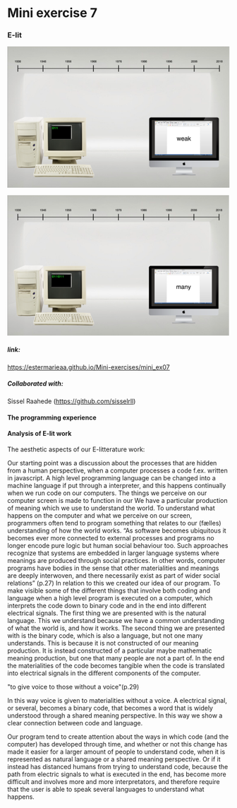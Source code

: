 # Mini exercise 7

### E-lit


![alt text](p1.png "While you been waiting")

![alt text](p2.png "While you been waiting")

##### link:
https://estermarieaa.github.io/Mini-exercises/mini_ex07

##### Collaborated with: 
Sissel Raahede (https://github.com/sisselrll)

#### The programming experience

#### Analysis of E-lit work 

The aesthetic aspects of our E-litterature work:

Our starting point was a discussion about the processes that are hidden from a human perspective, when a computer processes a code f.ex. written in javascript. A high level programming language can be changed into a machine language if put through a interpreter, and this happens continually when we run code on our computers. 
The things we perceive on our computer screen is made to function in our 
We have a particular production of meaning which we use to understand the world. To understand what happens on the computer and what we perceive on our screen, programmers often tend to program something that relates to our (fælles) understanding of how the world works. 
“As software becomes ubiquitous it becomes ever more connected to external processes and programs no longer encode pure logic but human social behaviour too. Such approaches recognize that systems are embedded in larger language systems where meanings are produced through social practices. In other words, computer programs have bodies in the sense that other materialities and meanings are deeply interwoven, and there necessarily exist as part of wider social relations” (p.27)
In relation to this we created our idea of our program. To make visible some of the different things that involve both coding and language when a high level program is executed on a computer, which interprets the code down to binary code and in the end into different electrical signals. The first thing we are presented with is the natural language. This we understand because we have a common understanding of what the world is, and how it works. The second thing we are presented with is the binary code, which is also a language, but not one many understands. This is because it is not constructed of our meaning production. It is instead constructed of a particular maybe mathematic meaning production, but one that many people are not a part of. In the end the materialities of the code becomes tangible when the code is translated into electrical signals in the different components of the computer. 

"to give voice to those without a voice"(p.29)

In this way voice is given to materialities without a voice. A electrical signal, or several, becomes a binary code, that becomes a word that is widely understood through a shared meaning perspective. In this way we show a clear connection between code and language. 

Our program tend to create attention about the ways in which code (and the computer) has developed through time, and whether or not this change has made it easier for a larger amount of people to understand code, when it is represented as natural language or a shared meaning perspective. Or if it instead has distanced humans from trying to understand code, because the path from electric signals to what is executed in the end, has become more difficult and involves more and more interpretators, and therefore require that the user is able to speak several languages to understand what happens. 


